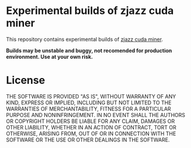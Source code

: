 # Experimental builds of zjazz cuda miner #

This repository contains experimental builds of [zjazz cuda miner](https://github.com/zjazz/zjazz_cuda_miner).

**Builds may be unstable and buggy, not recomended for production environment. Use at your own risk.**

# License #

THE SOFTWARE IS PROVIDED "AS IS", WITHOUT WARRANTY OF ANY KIND, EXPRESS OR IMPLIED, INCLUDING BUT NOT LIMITED TO THE WARRANTIES OF MERCHANTABILITY, FITNESS FOR A PARTICULAR PURPOSE AND NONINFRINGEMENT. IN NO EVENT SHALL THE AUTHORS OR COPYRIGHT HOLDERS BE LIABLE FOR ANY CLAIM, DAMAGES OR OTHER LIABILITY, WHETHER IN AN ACTION OF CONTRACT, TORT OR OTHERWISE, ARISING FROM, OUT OF OR IN CONNECTION WITH THE SOFTWARE OR THE USE OR OTHER DEALINGS IN THE SOFTWARE.

